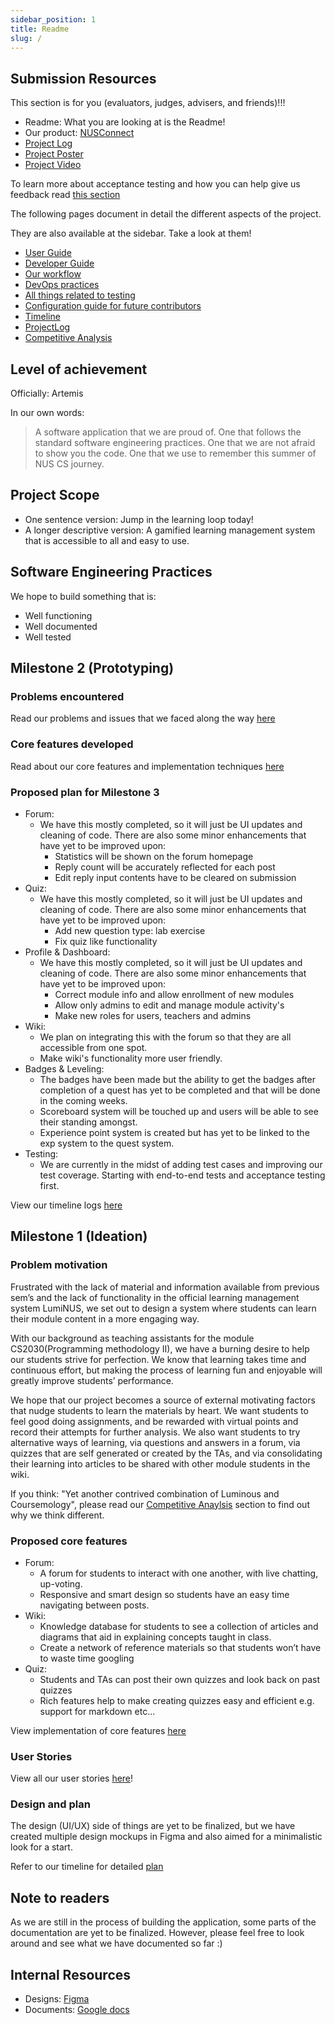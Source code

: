 ```yaml
---
sidebar_position: 1
title: Readme
slug: /
---
```


## **Submission Resources**

This section is for you (evaluators, judges, advisers, and friends)!!!

- Readme: What you are looking at is the Readme!
- Our product: [NUSConnect](https://nus-connect.vercel.app/)
- [Project Log](ProjectLog)
- [Project Poster](https://github.com/notawakestudio/NUSConnect/blob/main/public/NotAwake.png?raw=true)
- [Project Video](https://youtu.be/_XADzDJ645E)

To learn more about acceptance testing and how you can help give us feedback
read [this section](TestingGuide#acceptance-test)

The following pages document in detail the different aspects of the project.

They are also available at the sidebar. Take a look at them!

- [User Guide](UserGuide)
- [Developer Guide](DeveloperGuide)
- [Our workflow](WorkflowGuide)
- [DevOps practices](DevOpsGuide)
- [All things related to testing](TestingGuide)
- [Configuration guide for future contributors](ConfigurationGuide)
- [Timeline](Timeline)
- [ProjectLog](ProjectLog)
- [Competitive Analysis](CompetitiveAnalysis)

## **Level of achievement**

Officially: Artemis

In our own words:

> A software application that we are proud of. One that follows the standard
> software engineering practices. One that we are not afraid to show you the
> code. One that we use to remember this summer of NUS CS journey.

## **Project Scope**

- One sentence version: Jump in the learning loop today!
- A longer descriptive version: A gamified learning management system that is
  accessible to all and easy to use.

## **Software Engineering Practices**

We hope to build something that is:

- Well functioning
- Well documented
- Well tested

## **Milestone 2 (Prototyping)**

### Problems encountered

Read our problems and issues that we faced along the way
[here](ProjectLog#progress-in-a-few-words)

### Core features developed

Read about our core features and implementation techniques
[here](DeveloperGuide#functionality)

### Proposed plan for Milestone 3

- Forum:
  - We have this mostly completed, so it will just be UI updates and cleaning of
    code. There are also some minor enhancements that have yet to be improved
    upon:
    - Statistics will be shown on the forum homepage
    - Reply count will be accurately reflected for each post
    - Edit reply input contents have to be cleared on submission
- Quiz:
  - We have this mostly completed, so it will just be UI updates and cleaning of
    code. There are also some minor enhancements that have yet to be improved
    upon:
    - Add new question type: lab exercise
    - Fix quiz like functionality
- Profile & Dashboard:
  - We have this mostly completed, so it will just be UI updates and cleaning of
    code. There are also some minor enhancements that have yet to be improved
    upon:
    - Correct module info and allow enrollment of new modules
    - Allow only admins to edit and manage module activity's
    - Make new roles for users, teachers and admins
- Wiki:
  - We plan on integrating this with the forum so that they are all accessible
    from one spot.
  - Make wiki's functionality more user friendly.
- Badges & Leveling:
  - The badges have been made but the ability to get the badges after completion
    of a quest has yet to be completed and that will be done in the coming
    weeks.
  - Scoreboard system will be touched up and users will be able to see their
    standing amongst.
  - Experience point system is created but has yet to be linked to the exp
    system to the quest system.
- Testing:
  - We are currently in the midst of adding test cases and improving our test
    coverage. Starting with end-to-end tests and acceptance testing first.

View our timeline logs [here](Timeline)

## **Milestone 1 (Ideation)**

### Problem motivation

Frustrated with the lack of material and information available from previous
sem’s and the lack of functionality in the official learning management system
LumiNUS, we set out to design a system where students can learn their module
content in a more engaging way.

With our background as teaching assistants for the module CS2030(Programming
methodology II), we have a burning desire to help our students strive for
perfection. We know that learning takes time and continuous effort, but making
the process of learning fun and enjoyable will greatly improve students’
performance.

We hope that our project becomes a source of external motivating factors that
nudge students to learn the materials by heart. We want students to feel good
doing assignments, and be rewarded with virtual points and record their attempts
for further analysis. We also want students to try alternative ways of learning,
via questions and answers in a forum, via quizzes that are self generated or
created by the TAs, and via consolidating their learning into articles to be
shared with other module students in the wiki.

If you think: "Yet another contrived combination of Luminous and Coursemology",
please read our [Competitive Anaylsis](CompetitiveAnalysis) section to find out
why we think different.

### Proposed core features

- Forum:
  - A forum for students to interact with one another, with live chatting,
    up-voting.
  - Responsive and smart design so students have an easy time navigating between
    posts.
- Wiki:
  - Knowledge database for students to see a collection of articles and diagrams
    that aid in explaining concepts taught in class.
  - Create a network of reference materials so that students won’t have to waste
    time googling
- Quiz:
  - Students and TAs can post their own quizzes and look back on past quizzes
  - Rich features help to make creating quizzes easy and efficient e.g. support
    for markdown etc...

View implementation of core features [here](DeveloperGuide#quiz)

### User Stories

View all our user stories [here](DeveloperGuide#user-stories)!

### Design and plan

The design (UI/UX) side of things are yet to be finalized, but we have created
multiple design mockups in Figma and also aimed for a minimalistic look for a
start.

Refer to our timeline for detailed [plan](Timeline)

## **Note to readers**

As we are still in the process of building the application, some parts of the
documentation are yet to be finalized. However, please feel free to look around
and see what we have documented so far :)

## **Internal Resources**

- Designs:
  [Figma](https://www.figma.com/file/G0ajAThyYnljoAg9M25ahR/Not-Awake-team-library?node-id=0%3A1)
- Documents:
  [Google docs](https://docs.google.com/document/d/1gVK1er13XGxM9K4T8hWutoqQm9WUkyBN_oKn4uAAlRk/edit)
